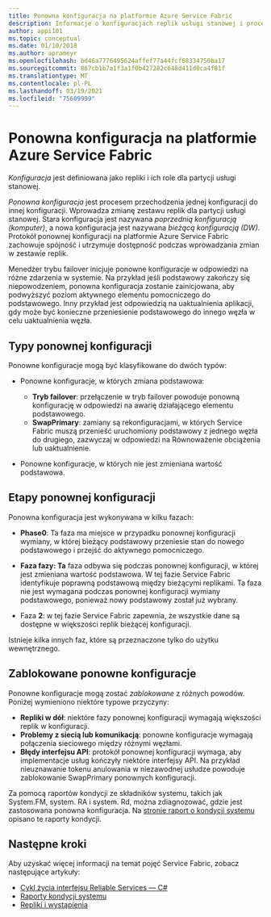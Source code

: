 ```yaml
---
title: Ponowna konfiguracja na platformie Azure Service Fabric
description: Informacje o konfiguracjach replik usługi stanowej i procesach ponownej konfiguracji Service Fabric są stosowane w celu zachowania spójności i dostępności podczas zmiany.
author: appi101
ms.topic: conceptual
ms.date: 01/10/2018
ms.author: aprameyr
ms.openlocfilehash: bd46a7776495624affef77a44fcf68334750ba17
ms.sourcegitcommit: 867cb1b7a1f3a1f0b427282c648d411d0ca4f81f
ms.translationtype: MT
ms.contentlocale: pl-PL
ms.lasthandoff: 03/19/2021
ms.locfileid: "75609999"
---
```

# <a name="reconfiguration-in-azure-service-fabric"></a>Ponowna konfiguracja na platformie Azure Service Fabric
*Konfiguracja* jest definiowana jako repliki i ich role dla partycji usługi stanowej.

*Ponowna konfiguracja* jest procesem przechodzenia jednej konfiguracji do innej konfiguracji. Wprowadza zmianę zestawu replik dla partycji usługi stanowej. Stara konfiguracja jest nazywana *poprzednią konfiguracją (komputer)*, a nowa konfiguracja jest nazywana *bieżącą konfiguracją (DW)*. Protokół ponownej konfiguracji na platformie Azure Service Fabric zachowuje spójność i utrzymuje dostępność podczas wprowadzania zmian w zestawie replik.

Menedżer trybu failover inicjuje ponowne konfiguracje w odpowiedzi na różne zdarzenia w systemie. Na przykład jeśli podstawowy zakończy się niepowodzeniem, ponowna konfiguracja zostanie zainicjowana, aby podwyższyć poziom aktywnego elementu pomocniczego do podstawowego. Inny przykład jest odpowiedzią na uaktualnienia aplikacji, gdy może być konieczne przeniesienie podstawowego do innego węzła w celu uaktualnienia węzła.

## <a name="reconfiguration-types"></a>Typy ponownej konfiguracji
Ponowne konfiguracje mogą być klasyfikowane do dwóch typów:

- Ponowne konfiguracje, w których zmiana podstawowa:
    - **Tryb failover**: przełączenie w tryb failover powoduje ponowną konfigurację w odpowiedzi na awarię działającego elementu podstawowego.
    - **SwapPrimary**: zamiany są rekonfiguracjami, w których Service Fabric muszą przenieść uruchomiony podstawowy z jednego węzła do drugiego, zazwyczaj w odpowiedzi na Równoważenie obciążenia lub uaktualnienie.

- Ponowne konfiguracje, w których nie jest zmieniana wartość podstawowa.

## <a name="reconfiguration-phases"></a>Etapy ponownej konfiguracji
Ponowna konfiguracja jest wykonywana w kilku fazach:

- **Phase0**: Ta faza ma miejsce w przypadku ponownej konfiguracji wymiany, w której bieżący podstawowy przeniesie stan do nowego podstawowego i przejść do aktywnego pomocniczego.

- **Faza fazy: Ta** faza odbywa się podczas ponownej konfiguracji, w której jest zmieniana wartość podstawowa. W tej fazie Service Fabric identyfikuje poprawną podstawową między bieżącymi replikami. Ta faza nie jest wymagana podczas ponownej konfiguracji wymiany podstawowego, ponieważ nowy podstawowy został już wybrany. 

- Faza **2**: w tej fazie Service Fabric zapewnia, że wszystkie dane są dostępne w większości replik bieżącej konfiguracji.

Istnieje kilka innych faz, które są przeznaczone tylko do użytku wewnętrznego.

## <a name="stuck-reconfigurations"></a>Zablokowane ponowne konfiguracje
Ponowne konfiguracje mogą zostać *zablokowane* z różnych powodów. Poniżej wymieniono niektóre typowe przyczyny:

- **Repliki w dół**: niektóre fazy ponownej konfiguracji wymagają większości replik w konfiguracji.
- **Problemy z siecią lub komunikacją**: ponowne konfiguracje wymagają połączenia sieciowego między różnymi węzłami.
- **Błędy interfejsu API**: protokół ponownej konfiguracji wymaga, aby implementacje usług kończyły niektóre interfejsy API. Na przykład nieuznawanie tokenu anulowania w niezawodnej usłudze powoduje zablokowanie SwapPrimary ponownych konfiguracji.

Za pomocą raportów kondycji ze składników systemu, takich jak System.FM, system. RA i system. Rd, można zdiagnozować, gdzie jest zastosowana ponowna konfiguracja. Na [stronie raport o kondycji systemu](service-fabric-understand-and-troubleshoot-with-system-health-reports.md) opisano te raporty kondycji.

## <a name="next-steps"></a>Następne kroki
Aby uzyskać więcej informacji na temat pojęć Service Fabric, zobacz następujące artykuły:

- [Cykl życia interfejsu Reliable Services — C#](service-fabric-reliable-services-lifecycle.md)
- [Raporty kondycji systemu](service-fabric-understand-and-troubleshoot-with-system-health-reports.md)
- [Repliki i wystąpienia](service-fabric-concepts-replica-lifecycle.md)
